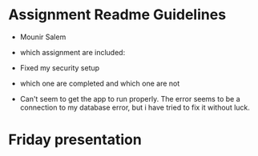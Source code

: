 # Assignment Readme Guidelines

* Mounir Salem
* which assignment are included:
* Fixed my security setup

* which one are completed and which one are not
* Can't seem to get the app to run properly. The error seems to be a connection to my database error, but i have tried to fix it without luck.



# Friday presentation
